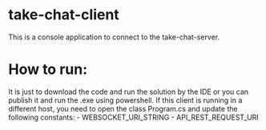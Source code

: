 # take-chat-client

This is a console application to connect to the take-chat-server.

# How to run:

It is just to download the code and run the solution by the IDE or you can publish it and run the .exe using powershell.
If this client is running in a different host, you need to open the class Program.cs and update the following constants:
	- WEBSOCKET_URI_STRING
	- API_REST_REQUEST_URI